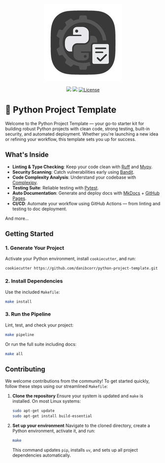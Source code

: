 <p align="center">
  <img src="./assets/images/logo.png" height="250"/>
  <br/>
</p>

<p align="center">
  <a href="https://github.com/danibcorr/python-project-template/actions/workflows/workflow.yml"><img src="https://github.com/danibcorr/python-project-template/actions/workflows/workflow.yml/badge.svg"></a>
  <img src="https://img.shields.io/badge/python-3.10%20|%203.11%20|%203.12-blue">
  <a href="https://github.com/danibcorr/python-project-template/blob/main/LICENSE" target="_blank">
      <img src="https://img.shields.io/github/license/danibcorr/python-project-template" alt="License">
  </a>
</p>

# 🐍 Python Project Template

Welcome to the Python Project Template — your go-to starter kit for building robust
Python projects with clean code, strong testing, built-in security, and automated
deployment. Whether you're launching a new idea or refining your workflow, this template
sets you up for success.

## What's Inside

- **Linting & Type Checking**: Keep your code clean with
  [Ruff](https://docs.astral.sh/ruff/) and [Mypy](http://mypy-lang.org/).
- **Security Scanning**: Catch vulnerabilities early using
  [Bandit](https://bandit.readthedocs.io/en/latest/).
- **Code Complexity Analysis**: Understand your codebase with
  [Complexipy](https://rohaquinlop.github.io/complexipy/).
- **Testing Suite**: Reliable testing with [Pytest](https://docs.pytest.org/en/stable/).
- **Auto Documentation**: Generate and deploy docs with
  [MkDocs](https://www.mkdocs.org/) + [GitHub Pages](https://pages.github.com/).
- **CI/CD**: Automate your workflow using GitHub Actions — from linting and testing to
  doc deployment.

And more...

## Getting Started

### 1. Generate Your Project

Activate your Python environment, install `cookiecutter`, and run:

```bash
cookiecutter https://github.com/danibcorr/python-project-template.git
```

### 2. Install Dependencies

Use the included `Makefile`:

```bash
make install
```

### 3. Run the Pipeline

Lint, test, and check your project:

```bash
make pipeline
```

Or run the full suite including docs:

```bash
make all
```

## Contributing

We welcome contributions from the community! To get started quickly, follow these steps
using our streamlined `Makefile`:

1. **Clone the repository** Ensure your system is updated and `make` is installed. On
   most Linux systems:

   ```bash
   sudo apt-get update
   sudo apt-get install build-essential
   ```

2. **Set up your environment** Navigate to the cloned directory, create a Python
   environment, activate it, and run:

   ```bash
   make
   ```

   This command updates `pip`, installs `uv`, and sets up all project dependencies
   automatically.
